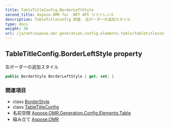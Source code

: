 ```yaml
---
title: TableTitleConfig.BorderLeftStyle
second_title: Aspose.OMR for .NET API リファレンス
description: TableTitleConfig 財産. 左ボーダーの追加スタイル
type: docs
weight: 30
url: /ja/net/aspose.omr.generation.config.elements.table/tabletitleconfig/borderleftstyle/
---
```

## TableTitleConfig.BorderLeftStyle property

左ボーダーの追加スタイル

```csharp
public BorderStyle BorderLeftStyle { get; set; }
```

### 関連項目

* class [BorderStyle](../../../aspose.omr.generation.config/borderstyle/)
* class [TableTitleConfig](../)
* 名前空間 [Aspose.OMR.Generation.Config.Elements.Table](../../tabletitleconfig/)
* 組み立て [Aspose.OMR](../../../)


